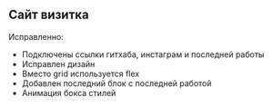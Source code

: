 ## Сайт визитка
Исправленно:
- Подключены ссылки гитхаба, инстаграм и последней работы
- Исправлен дизайн
- Вместо grid используется flex
- Добавлен последний блок с последней работой
- Анимация бокса стилей
